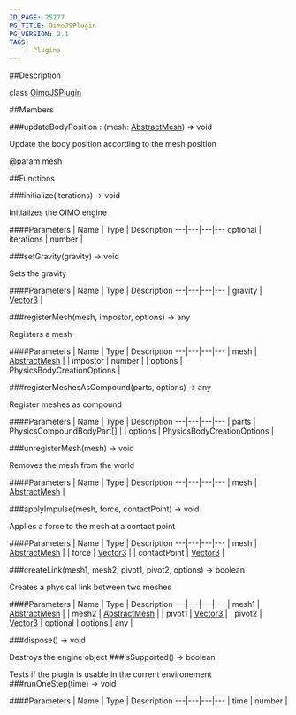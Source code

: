 ```yaml
---
ID_PAGE: 25277
PG_TITLE: OimoJSPlugin
PG_VERSION: 2.1
TAGS:
    - Plugins
---
```

##Description

class [OimoJSPlugin](/classes/2.2-alpha/OimoJSPlugin)



##Members

###updateBodyPosition : (mesh: [AbstractMesh](/classes/2.2-alpha/AbstractMesh)) =&gt; void

Update the body position according to the mesh position

@param mesh

##Functions

###initialize(iterations) &rarr; void

Initializes the OIMO engine

####Parameters
 | Name | Type | Description
---|---|---|---
optional | iterations | number | 

###setGravity(gravity) &rarr; void

Sets the gravity

####Parameters
 | Name | Type | Description
---|---|---|---
 | gravity | [Vector3](/classes/2.2-alpha/Vector3) | 

###registerMesh(mesh, impostor, options) &rarr; any

Registers a mesh

####Parameters
 | Name | Type | Description
---|---|---|---
 | mesh | [AbstractMesh](/classes/2.2-alpha/AbstractMesh) | 
 | impostor | number | 
 | options | PhysicsBodyCreationOptions | 

###registerMeshesAsCompound(parts, options) &rarr; any

Register meshes as compound

####Parameters
 | Name | Type | Description
---|---|---|---
 | parts | PhysicsCompoundBodyPart[] | 
 | options | PhysicsBodyCreationOptions | 

###unregisterMesh(mesh) &rarr; void

Removes the mesh from the world

####Parameters
 | Name | Type | Description
---|---|---|---
 | mesh | [AbstractMesh](/classes/2.2-alpha/AbstractMesh) | 

###applyImpulse(mesh, force, contactPoint) &rarr; void

Applies a force to the mesh at a contact point

####Parameters
 | Name | Type | Description
---|---|---|---
 | mesh | [AbstractMesh](/classes/2.2-alpha/AbstractMesh) | 
 | force | [Vector3](/classes/2.2-alpha/Vector3) | 
 | contactPoint | [Vector3](/classes/2.2-alpha/Vector3) | 

###createLink(mesh1, mesh2, pivot1, pivot2, options) &rarr; boolean

Creates a physical link between two meshes

####Parameters
 | Name | Type | Description
---|---|---|---
 | mesh1 | [AbstractMesh](/classes/2.2-alpha/AbstractMesh) | 
 | mesh2 | [AbstractMesh](/classes/2.2-alpha/AbstractMesh) | 
 | pivot1 | [Vector3](/classes/2.2-alpha/Vector3) | 
 | pivot2 | [Vector3](/classes/2.2-alpha/Vector3) | 
optional | options | any | 

###dispose() &rarr; void

Destroys the engine object
###isSupported() &rarr; boolean

Tests if the plugin is usable in the current environement
###runOneStep(time) &rarr; void



####Parameters
 | Name | Type | Description
---|---|---|---
 | time | number | 

